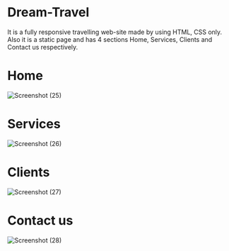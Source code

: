 # Dream-Travel
It is a fully responsive travelling web-site made by using HTML, CSS only.
Also it is a static page and has 4 sections Home, Services, Clients and Contact us respectively.
# Home
![Screenshot (25)](https://user-images.githubusercontent.com/72193872/100201670-52d6be80-2f26-11eb-8eda-26dc41af55e6.png)
# Services
![Screenshot (26)](https://user-images.githubusercontent.com/72193872/100201683-579b7280-2f26-11eb-91d6-675b158f0ae9.png)
# Clients
![Screenshot (27)](https://user-images.githubusercontent.com/72193872/100201697-5bc79000-2f26-11eb-8e49-b2694caab1d5.png)
# Contact us
![Screenshot (28)](https://user-images.githubusercontent.com/72193872/100201699-5bc79000-2f26-11eb-8f72-d2258ce05387.png)
